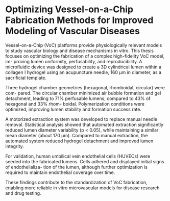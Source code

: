 # Optimizing Vessel-on-a-Chip Fabrication Methods for Improved Modeling of Vascular Diseases

Vessel-on-a-Chip (VoC) platforms provide physiologically relevant
models to study vascular biology and disease mechanisms in vitro. This thesis
focuses on optimizing the fabrication of a complex high-fidelity VoC model, im-
proving lumen uniformity, perfusability, and reproducibility. A microfluidic device
was designed to create a 3D cylindrical lumen within a collagen I hydrogel using
an acupuncture needle, 160 µm in diameter, as a sacrificial template.

Three hydrogel chamber geometries (hexagonal, rhomboidal, circular) were com-
pared. The circular chamber minimized air bubble formation and gel detachment,
leading to 71% perfusable lumens, compared to 43% of hexagonal and 33% rhom-
boidal. Polymerization conditions were optimized, improving lumen stability and
formation success rate.

A motorized extraction system was developed to replace manual needle removal.
Statistical analysis showed that automated extraction significantly reduced lumen
diameter variability (p < 0.05), while maintaining a similar mean diameter (about
170 µm). Compared to manual extraction, the automated system reduced hydrogel
detachment and improved lumen integrity.

For validation, human umbilical vein endothelial cells (HUVECs) were seeded into
the fabricated lumens. Cells adhered and displayed initial signs of endothelializa-
tion of the lumen, although further optimization is required to maintain endothelial
coverage over time.

These findings contribute to the standardization of VoC fabrication, enabling more
reliable in vitro microvascular models for disease research and drug testing.
